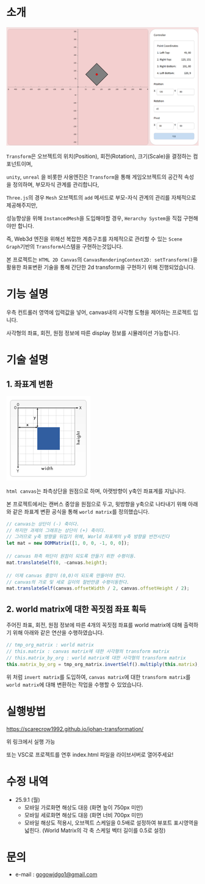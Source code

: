 # 소개
![screenshot](./public/preview.png)

`Transform`은 오브젝트의 위치(Position), 회전(Rotation), 크기(Scale)을 결정하는 컴포넌트이며,

`unity`, `unreal` 을 비롯한 사용엔진은 `Transform`을 통해 게임오브젝트의 공간적 속성을 정의하며, 부모자식 관계를 관리합니다,

`Three.js`의 경우 `Mesh` 오브젝트의 `add` 메서드로 부모-자식 관계의 관리를 자체적으로 제공해주지만,

성능향상을 위해 `InstancedMesh`을 도입해야할 경우, `Herarchy System`을 직접 구현해야만 합니다.

즉, Web3d 엔진을 위해선 복잡한 계층구조를 자체적으로 관리할 수 있는 `Scene Graph`기반의 `Transform`시스템을 구현하는것입니다.

본 프로젝트는 `HTML 2D Canvas`의 `CanvasRenderingContext2D: setTransform()`을 활용한 좌표변환 기술을 통해 간단한 2d transform을 구현하기 위해 진행되었습니다.



# 기능 설명



우측 컨트롤러 영역에 입력값을 넣어, canvas내의 사각형 도형을 제어하는 프로젝트 입니다.

사각형의 좌표, 회전, 원점 정보에 따른 display 정보를 시뮬레이션 가능합니다.




# 기술 설명


## 1. 좌표계 변환

![screenshot](./public/canvas_coordinate.png)

`html canvas`는 좌측상단을 원점으로 하며, 아랫방향이 y축인 좌표계를 지닙니다.

본 프로젝트에서는 캔버스 중앙을 원점으로 두고, 윗방향을 y축으로 나타내기 위해 아래와 같은 좌표계 변환 공식을 통해 `world matrix`를 정의했습니다.

```js
// canvas는 상단이 (-) 축이다.
// 하지만 과제의 그래프는 상단이 (+) 축이다.
// 그러므로 y축 방향을 뒤집기 위해, World 좌표계의 y축 방향을 반전시킨다
let mat = new DOMMatrix([1, 0, 0, -1, 0, 0]);

// canvas 좌측 하단이 원점이 되도록 만들기 위한 수평이동.
mat.translateSelf(0, -canvas.height);

// 이제 canvas 중앙이 (0,0)이 되도록 만들어야 한다.
// canvas의 가로 및 세로 길이의 절반만큼 수평이동한다.
mat.translateSelf(canvas.offsetWidth / 2, canvas.offsetHeight / 2);
```



## 2. world matrix에 대한 꼭짓점 좌표 획득
주어진 좌표, 회전, 원점 정보에 따른 4개의 꼭짓점 좌표를 world matrix에 대해 출력하기 위해 아래와 같은 연산을 수행하였습니다.

```js
// tmp_org_matrix : world matrix
// this.matrix : canvas matrix에 대한 사각형의 transform matrix
// this.matrix_by_org : world matrix에 대한 사각형의 transform matrix
this.matrix_by_org = tmp_org_matrix.invertSelf().multiply(this.matrix);
```

위 처럼 `invert matrix`를 도입하여, `canvas matrix`에 대한 `transform matrix`를 `world matrix`에 대해 변환하는 작업을 수행할 수 있었습니다.



# 실행방법

https://scarecrow1992.github.io/johan-transformation/

위 링크에서 실행 가능

또는 VSC로 프로젝트를 연후 index.html 파일을 라이브서버로 열어주세요!


# 수정 내역
- 25.9.1 (월)
  - 모바일 가로화면 해상도 대응 (화면 높이 750px 미만)
  - 모바일 세로화면 해상도 대응 (화면 너비 700px 미만)
  - 모바일 해상도 적용시, 오브젝트 스케일을 0.5배로 설정하여 뷰포트 표시영역을 넓힌다.
    (World Matrix의 각 축 스케일 벡터 길이를 0.5로 설정)


# 문의
- e-mail : gogowjdgo1@gmail.com
